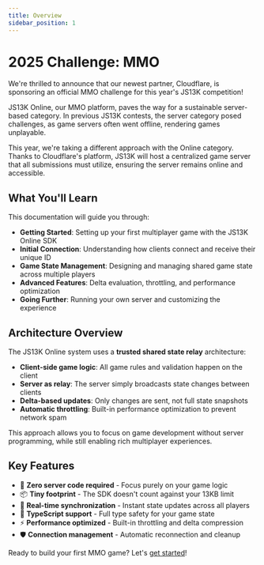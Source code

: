 ```yaml
---
title: Overview
sidebar_position: 1
---
```


# 2025 Challenge: MMO

We're thrilled to announce that our newest partner, Cloudflare, is sponsoring an official MMO challenge for this year's JS13K competition!

JS13K Online, our MMO platform, paves the way for a sustainable server-based category. In previous JS13K contests, the server category posed challenges, as game servers often went offline, rendering games unplayable.

This year, we're taking a different approach with the Online category. Thanks to Cloudflare's platform, JS13K will host a centralized game server that all submissions must utilize, ensuring the server remains online and accessible.

## What You'll Learn

This documentation will guide you through:

- **Getting Started**: Setting up your first multiplayer game with the JS13K Online SDK
- **Initial Connection**: Understanding how clients connect and receive their unique ID
- **Game State Management**: Designing and managing shared game state across multiple players
- **Advanced Features**: Delta evaluation, throttling, and performance optimization
- **Going Further**: Running your own server and customizing the experience

## Architecture Overview

The JS13K Online system uses a **trusted shared state relay** architecture:

- **Client-side game logic**: All game rules and validation happen on the client
- **Server as relay**: The server simply broadcasts state changes between clients
- **Delta-based updates**: Only changes are sent, not full state snapshots
- **Automatic throttling**: Built-in performance optimization to prevent network spam

This approach allows you to focus on game development without server programming, while still enabling rich multiplayer experiences.

## Key Features

- 🚀 **Zero server code required** - Focus purely on your game logic
- 📦 **Tiny footprint** - The SDK doesn't count against your 13KB limit
- 🔄 **Real-time synchronization** - Instant state updates across all players
- 🎯 **TypeScript support** - Full type safety for your game state
- ⚡ **Performance optimized** - Built-in throttling and delta compression
- 🛡️ **Connection management** - Automatic reconnection and cleanup

Ready to build your first MMO game? Let's [get started](./getting-started.mdx)!
